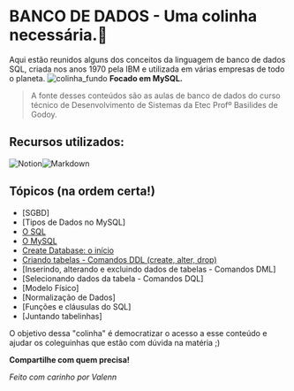 # BANCO DE DADOS - Uma colinha necessária.📝
Aqui estão reunidos alguns dos conceitos da linguagem de banco de dados SQL, criada nos anos 1970 pela IBM e utilizada em várias empresas de todo o planeta.
![colinha_fundo](https://user-images.githubusercontent.com/85965282/152711729-60727fa8-ffbf-4b21-9136-611c197dc5fb.png)
**Focado em MySQL.**
> A fonte desses conteúdos são as aulas de banco de dados do curso técnico de Desenvolvimento de Sistemas da Etec Profº Basilides de Godoy.

## Recursos utilizados:
<p style="display:flex;">
  <img src="https://img.shields.io/badge/Notion-000000?style=for-the-badge&logo=notion&logoColor=white" alt="Notion"/> 
  <img src="https://img.shields.io/badge/Markdown-000000?style=for-the-badge&logo=markdown&logoColor=white" alt="Markdown"/>
</p>
  
  
## Tópicos (na ordem certa!)

 - [SGBD]
 - [Tipos de Dados no MySQL]
 - [O SQL](./O_SQL/README.md)
 - [O MySQL](./O_MySQL/README.md) 
 - [Create Database: o início](./Create_Database/README.md)
 - [Criando tabelas - Comandos DDL (create, alter, drop)](./Comandos_DDL/README.md)
 - [Inserindo, alterando e excluindo dados de tabelas - Comandos DML]
 - [Selecionando dados da tabela - Comandos DQL]
 - [Modelo Físico]
 - [Normalização de Dados]
 - [Funções e cláusulas do SQL]
 - [Juntando tabelinhas]
 
O objetivo dessa "colinha" é democratizar o acesso a esse conteúdo e ajudar os coleguinhas que estão com dúvida na matéria ;)

**Compartilhe com quem precisa!**

*Feito com carinho por Valenn*
